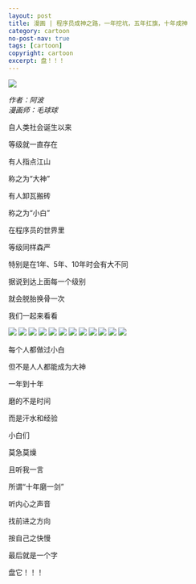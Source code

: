 ```yaml
---
layout: post
title: 漫画 | 程序员成神之路，一年挖坑，五年扛旗，十年成神
category: cartoon
no-post-nav: true
tags: [cartoon]
copyright: cartoon
excerpt: 盘！！！
---
```


![](http://favorites.ren/assets/images/2019/cartoon/togod01.jpg)

*作者：阿波  
漫画师：毛球球*


自人类社会诞生以来

等级就一直存在

有人指点江山

称之为“大神”

有人卸瓦搬砖

称之为“小白”


在程序员的世界里

等级同样森严

特别是在1年、5年、10年时会有大不同

据说到达上面每一个级别

就会脱胎换骨一次

我们一起来看看


![](http://favorites.ren/assets/images/2019/cartoon/togod02.jpg)
![](http://favorites.ren/assets/images/2019/cartoon/togod03.jpg)
![](http://favorites.ren/assets/images/2019/cartoon/togod04.jpg)
![](http://favorites.ren/assets/images/2019/cartoon/togod05.jpg)
![](http://favorites.ren/assets/images/2019/cartoon/togod06.jpg)
![](http://favorites.ren/assets/images/2019/cartoon/togod07.jpg)
![](http://favorites.ren/assets/images/2019/cartoon/togod08.jpg)
![](http://favorites.ren/assets/images/2019/cartoon/togod09.jpg)
![](http://favorites.ren/assets/images/2019/cartoon/togod10.jpg)
![](http://favorites.ren/assets/images/2019/cartoon/togod11.jpg)
![](http://favorites.ren/assets/images/2019/cartoon/togod12.jpg)
![](http://favorites.ren/assets/images/2019/cartoon/togod13.jpg)

每个人都做过小白

但不是人人都能成为大神

一年到十年

磨的不是时间

而是汗水和经验

小白们

莫急莫燥

且听我一言

所谓“十年磨一剑”

听内心之声音

找前进之方向

按自己之快慢

最后就是一个字

盘它！！！